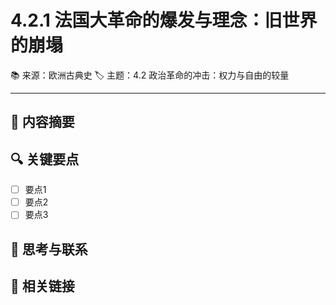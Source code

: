 # 4.2.1 法国大革命的爆发与理念：旧世界的崩塌

📚 来源：欧洲古典史
🏷️ 主题：4.2 政治革命的冲击：权力与自由的较量

---

## 📝 内容摘要

<!-- 在此处添加内容摘要 -->

## 🔍 关键要点

- [ ] 要点1
- [ ] 要点2
- [ ] 要点3

## 💭 思考与联系

<!-- 在此处添加个人思考和与其他知识的联系 -->

## 🔗 相关链接

<!-- 在此处添加相关链接和参考文献 -->

